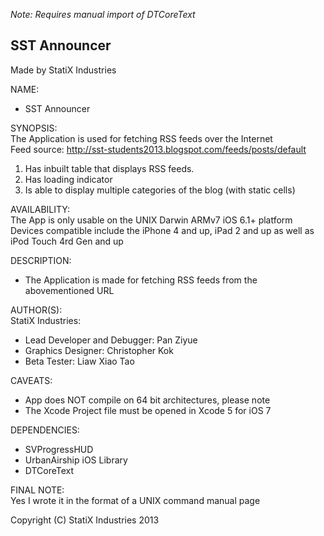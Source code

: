 *Note: Requires manual import of DTCoreText*

**SST Announcer**
------------------------------------------------------
Made by StatiX Industries  

NAME:  
* SST Announcer

SYNOPSIS:  
The Application is used for fetching RSS feeds over the Internet  
Feed source: http://sst-students2013.blogspot.com/feeds/posts/default
  
1. Has inbuilt table that displays RSS feeds.
2. Has loading indicator
3. Is able to display multiple categories of the blog (with static cells)
  

AVAILABILITY:  
The App is only usable on the UNIX Darwin ARMv7 iOS 6.1+ platform  
Devices compatible include the iPhone 4 and up, iPad 2 and up as well as iPod Touch 4rd Gen and up


DESCRIPTION:  
* The Application is made for fetching RSS feeds from the abovementioned URL
  
AUTHOR(S):  
StatiX Industries:
* Lead Developer and Debugger: Pan Ziyue
* Graphics Designer: Christopher Kok
* Beta Tester: Liaw Xiao Tao
  

CAVEATS:  
* App does NOT compile on 64 bit architectures, please note
* The Xcode Project file must be opened in Xcode 5 for iOS 7

DEPENDENCIES:
* SVProgressHUD
* UrbanAirship iOS Library
* DTCoreText


FINAL NOTE:  
Yes I wrote it in the format of a UNIX command manual page
  
Copyright (C) StatiX Industries 2013